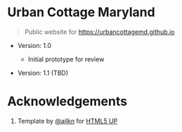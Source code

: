 # Urban Cottage Maryland

> Public website for https://urbancottagemd.github.io

* Version: 1.0
    - Initial prototype for review

* Version: 1.1 (TBD)

# Acknowledgements

1. Template by [@ajlkn](https://github.com/ajlkn) for [HTML5 UP](html5up.net)